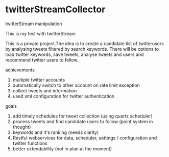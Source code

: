 # twitterStreamCollector
twitterStream manipulation

This is my test with twitterStream

This is a private project.The idea is to create a candidate list of twitterusers by analysing tweets filtered by search keywords. There will be options to load twitter keywords, save tweets, analyse tweets and users and recommend twitter users to follow. 

achievements
1. multiple twitter accounts
2. automatically switch to other account on rate limit exception
3. collect tweets and information
4. used xml configuration for twitter authentication

goals
1. add timely schedules for tweet collection (using quartz scheduler)
2. process tweets and find candidate users to follow (point system in thought)
3. keywords and it's ranking (needs clarity)
4. Restful webservices for data, scheduler, settings / configuration and twitter functions
5. better extendability (not in plan at the moment)
